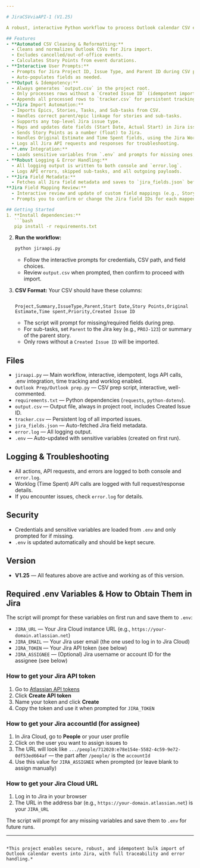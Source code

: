 ```yaml
---

# JiraCSVviaAPI-1 (V1.25)

A robust, interactive Python workflow to process Outlook calendar CSV exports for Jira import.

## Features
- **Automated CSV Cleaning & Reformatting:**
  - Cleans and normalizes Outlook CSVs for Jira import.
  - Excludes cancelled/out-of-office events.
  - Calculates Story Points from event durations.
- **Interactive User Prompts:**
  - Prompts for Jira Project ID, Issue Type, and Parent ID during CSV prep.
  - Auto-populates fields as needed.
- **Output & Idempotency:**
  - Always generates `output.csv` in the project root.
  - Only processes rows without a `Created Issue ID` (idempotent import).
  - Appends all processed rows to `tracker.csv` for persistent tracking.
- **Jira Import Automation:**
  - Imports Epics, Stories, Tasks, and Sub-tasks from CSV.
  - Handles correct parent/epic linkage for stories and sub-tasks.
  - Supports any top-level Jira issue type.
  - Maps and updates date fields (Start Date, Actual Start) in Jira issues.
  - Sends Story Points as a number (float) to Jira.
  - Handles Original Estimate and Time Spent fields, using the Jira Worklog API for time tracking.
  - Logs all Jira API requests and responses for troubleshooting.
- **.env Integration:**
  - Loads sensitive variables from `.env` and prompts for missing ones, saving them for future runs.
- **Robust Logging & Error Handling:**
  - All logging output is written to both console and `error.log`.
  - Logs API errors, skipped sub-tasks, and all outgoing payloads.
- **Jira Field Metadata:**
  - Fetches all Jira field metadata and saves to `jira_fields.json` before import for debugging and mapping.
**Jira Field Mapping Review:**
  - Interactive review and update of custom field mappings (e.g., Story Points, Actual Start) before import.
  - Prompts you to confirm or change the Jira field IDs for each mapped field, using live metadata from your Jira instance.

## Getting Started
1. **Install dependencies:**
   ```bash
   pip install -r requirements.txt
   ```
2. **Run the workflow:**
   ```bash
   python jiraapi.py
   ```
   - Follow the interactive prompts for credentials, CSV path, and field choices.
   - Review `output.csv` when prompted, then confirm to proceed with import.

3. **CSV Format:**
   Your CSV should have these columns:
   ```csv

   Project,Summary,IssueType,Parent,Start Date,Story Points,Original Estimate,Time spent,Priority,Created Issue ID
   ```
   - The script will prompt for missing/required fields during prep.
   - For sub-tasks, set `Parent` to the Jira key (e.g., `PROJ-123`) or summary of the parent story.
   - Only rows without a `Created Issue ID` will be imported.

## Files
- `jiraapi.py` — Main workflow, interactive, idempotent, logs API calls, .env integration, time tracking and worklog enabled.
- `Outlook Prep/Outlook prep.py` — CSV prep script, interactive, well-commented.
- `requirements.txt` — Python dependencies (`requests`, `python-dotenv`).
- `output.csv` — Output file, always in project root, includes Created Issue ID.
- `tracker.csv` — Persistent log of all imported issues.
- `jira_fields.json` — Auto-fetched Jira field metadata.
- `error.log` — All logging output.
- `.env` — Auto-updated with sensitive variables (created on first run).

## Logging & Troubleshooting
- All actions, API requests, and errors are logged to both console and `error.log`.
- Worklog (Time Spent) API calls are logged with full request/response details.
- If you encounter issues, check `error.log` for details.

## Security
- Credentials and sensitive variables are loaded from `.env` and only prompted for if missing.
- `.env` is updated automatically and should be kept secure.

## Version
- **V1.25** — All features above are active and working as of this version.

## Required .env Variables & How to Obtain Them in Jira

The script will prompt for these variables on first run and save them to `.env`:

- `JIRA_URL` — Your Jira Cloud instance URL (e.g., `https://your-domain.atlassian.net`)
- `JIRA_EMAIL` — Your Jira user email (the one used to log in to Jira Cloud)
- `JIRA_TOKEN` — Your Jira API token (see below)
- `JIRA_ASSIGNEE` — (Optional) Jira username or account ID for the assignee (see below)

### How to get your Jira API token
1. Go to [Atlassian API tokens](https://id.atlassian.com/manage-profile/security/api-tokens)
2. Click **Create API token**
3. Name your token and click **Create**
4. Copy the token and use it when prompted for `JIRA_TOKEN`

### How to get your Jira accountId (for assignee)
1. In Jira Cloud, go to **People** or your user profile
2. Click on the user you want to assign issues to
3. The URL will look like `.../people/712020:e78e154e-5582-4c59-9e72-0df53ed664af` — the part after `/people/` is the `accountId`
4. Use this value for `JIRA_ASSIGNEE` when prompted (or leave blank to assign manually)

### How to get your Jira Cloud URL
1. Log in to Jira in your browser
2. The URL in the address bar (e.g., `https://your-domain.atlassian.net`) is your `JIRA_URL`

The script will prompt for any missing variables and save them to `.env` for future runs.

---
```

*This project enables secure, robust, and idempotent bulk import of Outlook calendar events into Jira, with full traceability and error handling.*
